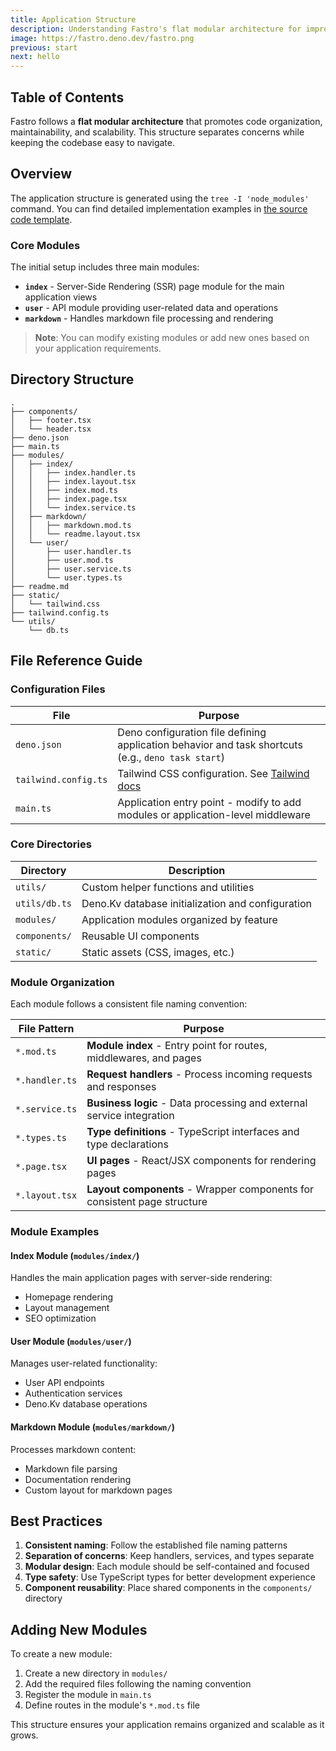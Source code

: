 ```yaml
---
title: Application Structure
description: Understanding Fastro's flat modular architecture for improved readability and maintainability.
image: https://fastro.deno.dev/fastro.png
previous: start
next: hello
---
```


## Table of Contents

Fastro follows a **flat modular architecture** that promotes code organization,
maintainability, and scalability. This structure separates concerns while
keeping the codebase easy to navigate.

## Overview

The application structure is generated using the `tree -I 'node_modules'`
command. You can find detailed implementation examples in
[the source code template](https://github.com/fastrodev/template).

### Core Modules

The initial setup includes three main modules:

- **`index`** - Server-Side Rendering (SSR) page module for the main application
  views
- **`user`** - API module providing user-related data and operations
- **`markdown`** - Handles markdown file processing and rendering

> **Note**: You can modify existing modules or add new ones based on your
> application requirements.

## Directory Structure

```
.
├── components/
│   ├── footer.tsx
│   └── header.tsx
├── deno.json
├── main.ts
├── modules/
│   ├── index/
│   │   ├── index.handler.ts
│   │   ├── index.layout.tsx
│   │   ├── index.mod.ts
│   │   ├── index.page.tsx
│   │   └── index.service.ts
│   ├── markdown/
│   │   ├── markdown.mod.ts
│   │   └── readme.layout.tsx
│   └── user/
│       ├── user.handler.ts
│       ├── user.mod.ts
│       ├── user.service.ts
│       └── user.types.ts
├── readme.md
├── static/
│   └── tailwind.css
├── tailwind.config.ts
└── utils/
    └── db.ts
```

## File Reference Guide

### Configuration Files

| File                 | Purpose                                                                                            |
| -------------------- | -------------------------------------------------------------------------------------------------- |
| `deno.json`          | Deno configuration file defining application behavior and task shortcuts (e.g., `deno task start`) |
| `tailwind.config.ts` | Tailwind CSS configuration. See [Tailwind docs](https://tailwindcss.com/docs/configuration)        |
| `main.ts`            | Application entry point - modify to add modules or application-level middleware                    |

### Core Directories

| Directory     | Description                                       |
| ------------- | ------------------------------------------------- |
| `utils/`      | Custom helper functions and utilities             |
| `utils/db.ts` | Deno.Kv database initialization and configuration |
| `modules/`    | Application modules organized by feature          |
| `components/` | Reusable UI components                            |
| `static/`     | Static assets (CSS, images, etc.)                 |

### Module Organization

Each module follows a consistent file naming convention:

| File Pattern   | Purpose                                                                  |
| -------------- | ------------------------------------------------------------------------ |
| `*.mod.ts`     | **Module index** - Entry point for routes, middlewares, and pages        |
| `*.handler.ts` | **Request handlers** - Process incoming requests and responses           |
| `*.service.ts` | **Business logic** - Data processing and external service integration    |
| `*.types.ts`   | **Type definitions** - TypeScript interfaces and type declarations       |
| `*.page.tsx`   | **UI pages** - React/JSX components for rendering pages                  |
| `*.layout.tsx` | **Layout components** - Wrapper components for consistent page structure |

### Module Examples

#### Index Module (`modules/index/`)

Handles the main application pages with server-side rendering:

- Homepage rendering
- Layout management
- SEO optimization

#### User Module (`modules/user/`)

Manages user-related functionality:

- User API endpoints
- Authentication services
- Deno.Kv database operations

#### Markdown Module (`modules/markdown/`)

Processes markdown content:

- Markdown file parsing
- Documentation rendering
- Custom layout for markdown pages

## Best Practices

1. **Consistent naming**: Follow the established file naming patterns
2. **Separation of concerns**: Keep handlers, services, and types separate
3. **Modular design**: Each module should be self-contained and focused
4. **Type safety**: Use TypeScript types for better development experience
5. **Component reusability**: Place shared components in the `components/`
   directory

## Adding New Modules

To create a new module:

1. Create a new directory in `modules/`
2. Add the required files following the naming convention
3. Register the module in `main.ts`
4. Define routes in the module's `*.mod.ts` file

This structure ensures your application remains organized and scalable as it
grows.
